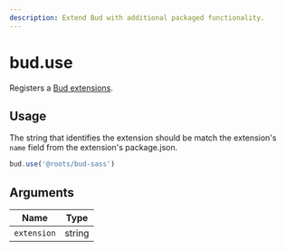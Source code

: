 ```yaml
---
description: Extend Bud with additional packaged functionality.
---
```


# bud.use

Registers a [Bud extensions](guide-using-extensions.md).

## Usage

The string that identifies the extension should be match the extension's `name` field from the extension's package.json.

```js
bud.use('@roots/bud-sass')
```

## Arguments

| Name      | Type  |
| --------- | ----- |
| `extension` | string |
